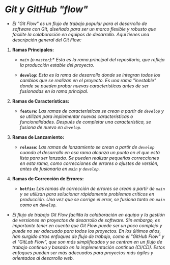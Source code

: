 <!-- Autor: Daniel Benjamin Perez Morales -->
<!-- GitHub: https://github.com/DanielBenjaminPerezMoralesDev13 -->
<!-- Gitlab: https://gitlab.com/DanielBenjaminPerezMoralesDev13 -->
<!-- Correo electrónico: danielperezdev@proton.me -->

# ***Git y GitHub "flow"***

- *El "Git Flow" es un flujo de trabajo popular para el desarrollo de software con Git, diseñado para ser un marco flexible y robusto que facilite la colaboración en equipos de desarrollo. Aquí tienes una descripción general del Git Flow:*

1. **Ramas Principales:**

   - **`main`* (o `master`):** *Esta es la rama principal del repositorio, que refleja la producción estable del proyecto.*

   - **`develop`:** *Esta es la rama de desarrollo donde se integran todos los cambios que se realizan en el proyecto. Es una rama "inestable" donde se pueden probar nuevas características antes de ser fusionadas en la rama principal.*

2. **Ramas de Características:**

   - **`feature`:** *Las ramas de características se crean a partir de `develop` y se utilizan para implementar nuevas características o funcionalidades. Después de completar una característica, se fusiona de nuevo en `develop`.*

3. **Ramas de Lanzamiento:**

   - **`release`:** *Las ramas de lanzamiento se crean a partir de `develop` cuando el desarrollo en esa rama alcanza un punto en el que está lista para ser lanzada. Se pueden realizar pequeñas correcciones en esta rama, como correcciones de errores o ajustes de versión, antes de fusionarla en `main` y `develop`.*

4. **Ramas de Corrección de Errores:**

   - **`hotfix`:** *Las ramas de corrección de errores se crean a partir de `main` y se utilizan para solucionar rápidamente problemas críticos en producción. Una vez que se corrige el error, se fusiona tanto en `main` como en `develop`.*

- *El flujo de trabajo Git Flow facilita la colaboración en equipo y la gestión de versiones en proyectos de desarrollo de software. Sin embargo, es importante tener en cuenta que Git Flow puede ser un poco complejo y puede no ser adecuado para todos los proyectos. En los últimos años, han surgido otros enfoques de flujo de trabajo, como el "GitHub Flow" y el "GitLab Flow", que son más simplificados y se centran en un flujo de trabajo continuo y basado en la implementación continua (CI/CD). Estos enfoques pueden ser más adecuados para proyectos más ágiles y orientados al desarrollo web.*
